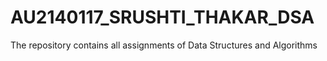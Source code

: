 # AU2140117_SRUSHTI_THAKAR_DSA
The repository contains all assignments of Data Structures and Algorithms
